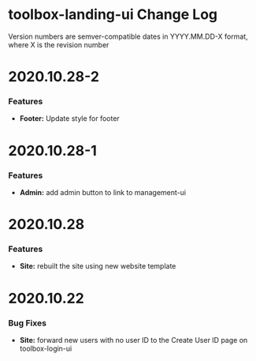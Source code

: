 # toolbox-landing-ui Change Log

Version numbers are semver-compatible dates in YYYY.MM.DD-X format,
where X is the revision number

# 2020.10.28-2

### Features
* **Footer:** Update style for footer


# 2020.10.28-1

### Features
* **Admin:** add admin button to link to management-ui


# 2020.10.28

### Features
* **Site:** rebuilt the site using new website template


# 2020.10.22

### Bug Fixes
* **Site:** forward new users with no user ID to the Create User ID page on 
toolbox-login-ui
